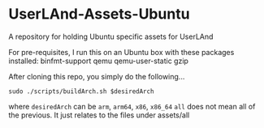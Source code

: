 # UserLAnd-Assets-Ubuntu
A repository for holding Ubuntu specific assets for UserLAnd

For pre-requisites, I run this on an Ubuntu box with these packages installed: 
binfmt-support qemu qemu-user-static gzip

After cloning this repo, you simply do the following...

`sudo ./scripts/buildArch.sh $desiredArch` 

where `desiredArch` can be `arm`, `arm64`, `x86`, `x86_64`
`all` does not mean all of the previous.  It just relates to the files under assets/all
